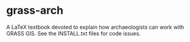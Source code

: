 grass-arch
==========

A LaTeX textbook devoted to explain how archaeologists can work with GRASS GIS.
See the INSTALL.txt files for code issues.
